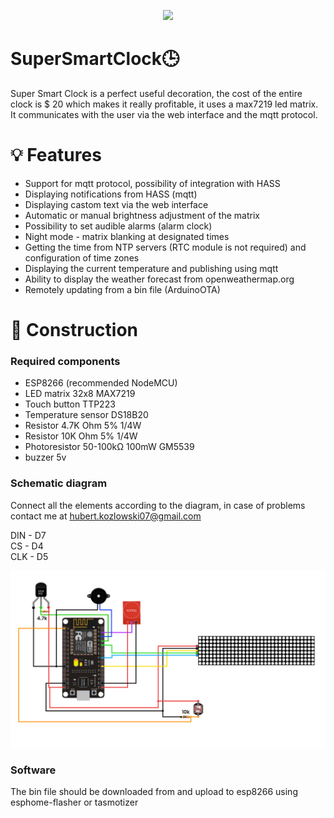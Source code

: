 <p align="center">
    <img src="/img/logo.png">
</p>

# SuperSmartClock🕒

Super Smart Clock is a perfect useful decoration, the cost of the entire clock is $ 20 which makes it really profitable, it uses a max7219 led matrix. It communicates with the user via the web interface and the mqtt protocol.

# 💡 Features 
- Support for mqtt protocol, possibility of integration with HASS
- Displaying notifications from HASS (mqtt)
- Displaying castom text via the web interface
- Automatic or manual brightness adjustment of the matrix
- Possibility to set audible alarms (alarm clock)
- Night mode - matrix blanking at designated times
- Getting the time from NTP servers (RTC module is not required) and configuration of time zones
- Displaying the current temperature and publishing using mqtt
- Ability to display the weather forecast from openweathermap.org
- Remotely updating from a bin file (ArduinoOTA)

# 🦺 Construction

### Required components

- ESP8266 (recommended NodeMCU)
- LED matrix 32x8 MAX7219
- Touch button TTP223
- Temperature sensor DS18B20
- Resistor 4.7K Ohm 5% 1/4W
- Resistor 10K Ohm 5% 1/4W
- Photoresistor 50-100kΩ 100mW GM5539
- buzzer 5v

### Schematic diagram

Connect all the elements according to the diagram, in case of problems contact me at hubert.kozlowski07@gmail.com

DIN - D7 </br>
CS - D4 </br>
CLK - D5 </br>

<p align="center">
    <img src="/img/schemat.png">
</p>

### Software

The bin file should be downloaded from <link> and upload to esp8266 using esphome-flasher or tasmotizer
